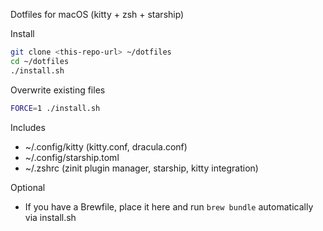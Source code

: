 Dotfiles for macOS (kitty + zsh + starship)

Install

```bash
git clone <this-repo-url> ~/dotfiles
cd ~/dotfiles
./install.sh
```

Overwrite existing files

```bash
FORCE=1 ./install.sh
```

Includes
- ~/.config/kitty (kitty.conf, dracula.conf)
- ~/.config/starship.toml
- ~/.zshrc (zinit plugin manager, starship, kitty integration)

Optional
- If you have a Brewfile, place it here and run `brew bundle` automatically via install.sh
